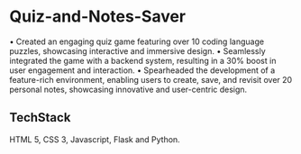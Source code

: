 # Quiz-and-Notes-Saver
• Created an engaging quiz game featuring over 10 coding language puzzles, showcasing interactive and immersive design.
• Seamlessly integrated the game with a backend system, resulting in a 30% boost in user engagement and interaction.
• Spearheaded the development of a feature-rich environment, enabling users to create, save, and revisit over 20 personal notes, showcasing innovative and user-centric design.


## TechStack
HTML 5, CSS 3, Javascript, Flask and Python. 
